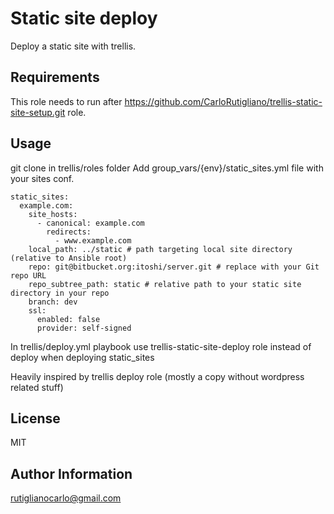 Static site deploy
=========

Deploy a static site with trellis.

Requirements
------------

This role needs to run after https://github.com/CarloRutigliano/trellis-static-site-setup.git role.

Usage
------------

git clone in trellis/roles folder
Add group_vars/{env}/static_sites.yml file with your sites conf.

```
static_sites:
  example.com:
    site_hosts:
      - canonical: example.com
        redirects:
          - www.example.com
    local_path: ../static # path targeting local site directory (relative to Ansible root)
    repo: git@bitbucket.org:itoshi/server.git # replace with your Git repo URL
    repo_subtree_path: static # relative path to your static site directory in your repo
    branch: dev
    ssl:
      enabled: false
      provider: self-signed
```
In trellis/deploy.yml playbook use trellis-static-site-deploy role instead of deploy when deploying static_sites

Heavily inspired by trellis deploy role (mostly a copy without wordpress related stuff)

License
-------

MIT

Author Information
------------------

rutiglianocarlo@gmail.com
